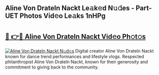## Aline Von Drateln Nackt Le𝚊k𝚎d N𝚞𝚍es - Part-UET Photos Vid𝚎o Le𝚊ks 1nHPg

# <h2><a href="http://fb3xek.evod.top/?m=Aline+Von+Drateln+Nackt">🔗 👉🔴 Aline Von Drateln Nackt Vid𝚎o Ph𝚘t𝚘s</a></h2>

[![Aline Von Drateln Nackt N𝚞d𝚎s](https://i.imgur.com/8V9OHl7.gif)](http://fb3xek.evod.top/?m=Aline+Von+Drateln+Nackt)
Digital creator Aline Von Drateln Nackt known for dance trend performances and lifestyle vlogs. Respected philanthropist Aline Von Drateln Nackt, known for their generosity and commitment to giving back to the community. 
